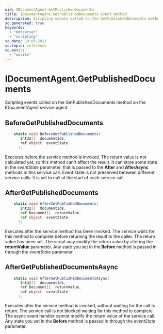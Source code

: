 ```yaml
---
uid: IDocumentAgent-GetPublishedDocuments
title: IDocumentAgent.GetPublishedDocuments event method
description: Scripting events called on the GetPublishedDocuments method on the IDocumentAgent service agent.
so.generated: true
keywords:
  - "netserver"
  - "scripting"
so.date: 19.03.2021
so.topic: reference
so.envir:
  - "onsite"
---
```

# IDocumentAgent.GetPublishedDocuments

Scripting events called on the <see cref='M:SuperOffice.CRM.Services.IDocumentAgent.GetPublishedDocuments'>GetPublishedDocuments</see> method on the <see cref='IDocumentAgent'>IDocumentAgent</see>  service agent.

## BeforeGetPublishedDocuments
```cs
    static void BeforeGetPublishedDocuments(
       Int32[]  documentIds,
       ref object  eventState
      );
```
Executes before the service method is invoked.
The return value is not calculated yet, so this method can't affect the result.
It can store some state in the *eventState* parameter, that is passed to the **After** and **AfterAsync** methods in this service call.
Event state is not preserved between different service calls. It is set to null at the start of each service call.
## AfterGetPublishedDocuments
```cs
    static void AfterGetPublishedDocuments(
       Int32[]  documentIds,
       ref Document[]  returnValue,
       ref object  eventState
      );
```
Executes after the service method has been invoked. The service waits for this method to complete before returning the result to the caller.
The return value has been set. The script may modify the return value by altering the **returnValue** parameter.
Any state you set in the **Before** method is passed in through the *eventState* parameter.
## AfterGetPublishedDocumentsAsync
```cs
    static void AfterGetPublishedDocumentsAsync(
       Int32[]  documentIds,
       ref Document[]  returnValue,
       ref object  eventState
      );
```
Executes after the service method is invoked, without waiting for the call to return.
The service call is not blocked waiting for this method to complete.
The async event handler cannot modify the return value of the service call.
Any state you set in the **Before** method is passed in through the *eventState* parameter.


